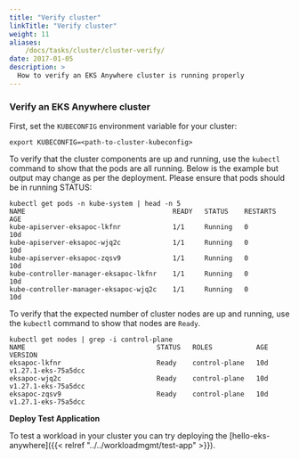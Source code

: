 ```yaml
---
title: "Verify cluster"
linkTitle: "Verify cluster"
weight: 11
aliases:
    /docs/tasks/cluster/cluster-verify/
date: 2017-01-05
description: >
  How to verify an EKS Anywhere cluster is running properly
---
```


### Verify an EKS Anywhere cluster

First, set the `KUBECONFIG` environment variable for your cluster:

```
export KUBECONFIG=<path-to-cluster-kubeconfig>
```

To verify that the cluster components are up and running, use the `kubectl` command to show that the pods are all running. Below is the example but output may change as per the deployment. Please ensure that pods should be in running STATUS:

```
kubectl get pods -n kube-system | head -n 5
NAME                                     READY   STATUS    RESTARTS      AGE
kube-apiserver-eksapoc-lkfnr             1/1     Running   0             10d
kube-apiserver-eksapoc-wjq2c             1/1     Running   0             10d
kube-apiserver-eksapoc-zqsv9             1/1     Running   0             10d
kube-controller-manager-eksapoc-lkfnr    1/1     Running   0             10d
kube-controller-manager-eksapoc-wjq2c    1/1     Running   0             10d
```

To verify that the expected number of cluster nodes are up and running, use the `kubectl` command to show that nodes are `Ready`.

```
kubectl get nodes | grep -i control-plane
NAME                                 STATUS   ROLES           AGE   VERSION
eksapoc-lkfnr                        Ready    control-plane   10d   v1.27.1-eks-75a5dcc
eksapoc-wjq2c                        Ready    control-plane   10d   v1.27.1-eks-75a5dcc
eksapoc-zqsv9                        Ready    control-plane   10d   v1.27.1-eks-75a5dcc
```

**Deploy Test Application**

To test a workload in your cluster you can try deploying the [hello-eks-anywhere]({{< relref "../../workloadmgmt/test-app" >}}).
